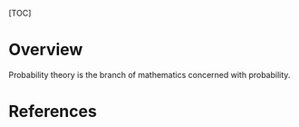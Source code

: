 [TOC]

# Overview

Probability theory is the branch of mathematics concerned with
probability.

# References

[wiki-prob-theory]: https://en.wikipedia.org/wiki/Probability_theory
[wiki-prob]: https://en.wikipedia.org/wiki/Probability
